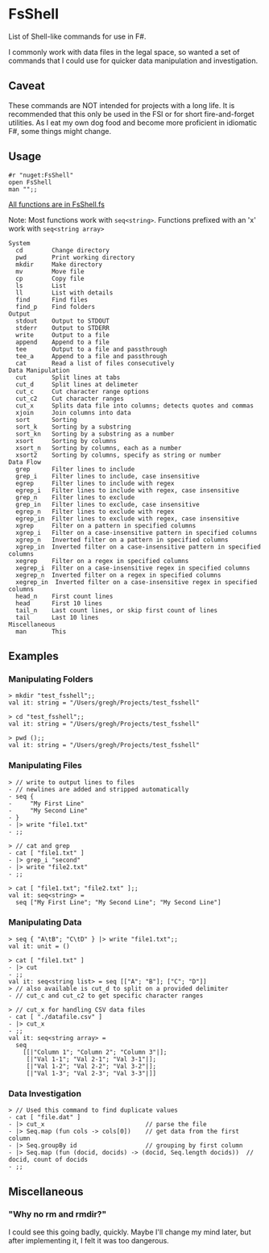 # FsShell
List of Shell-like commands for use in F#.

I commonly work with data files in the legal space, so wanted a set of commands that I could use for quicker data manipulation and investigation.

## Caveat
These commands are NOT intended for projects with a long life. It is recommended that this only be used in the FSI or for short fire-and-forget utilities. As I eat my own dog food and become more proficient in idiomatic F#, some things might change.

## Usage
```F#
#r "nuget:FsShell"
open FsShell
man "";;
```

[All functions are in FsShell.fs](src/FsShell/FsShell.fs)

Note: Most functions work with `seq<string>`. Functions prefixed with an 'x' work with `seq<string array>`

```
System
  cd        Change directory
  pwd       Print working directory
  mkdir     Make directory
  mv        Move file
  cp        Copy file
  ls        List
  ll        List with details
  find      Find files
  find_p    Find folders
Output
  stdout    Output to STDOUT
  stderr    Output to STDERR
  write     Output to a file
  append    Append to a file
  tee       Output to a file and passthrough
  tee_a     Append to a file and passthrough
  cat       Read a list of files consecutively
Data Manipulation
  cut       Split lines at tabs
  cut_d     Split lines at delimeter
  cut_c     Cut character range options
  cut_c2    Cut character ranges
  cut_x     Splits data file into columns; detects quotes and commas
  xjoin     Join columns into data
  sort      Sorting
  sort_k    Sorting by a substring
  sort_kn   Sorting by a substring as a number
  xsort     Sorting by columns
  xsort_n   Sorting by columns, each as a number
  xsort2    Sorting by columns, specify as string or number
Data Flow
  grep      Filter lines to include
  grep_i    Filter lines to include, case insensitive
  egrep     Filter lines to include with regex
  egrep_i   Filter lines to include with regex, case insensitive
  grep_n    Filter lines to exclude
  grep_in   Filter lines to exclude, case insensitive
  egrep_n   Filter lines to exclude with regex
  egrep_in  Filter lines to exclude with regex, case insensitive
  xgrep     Filter on a pattern in specified columns
  xgrep_i   Filter on a case-insensitive pattern in specified columns
  xgrep_n   Inverted filter on a pattern in specified columns
  xgrep_in  Inverted filter on a case-insensitive pattern in specified columns
  xegrep    Filter on a regex in specified columns
  xegrep_i  Filter on a case-insensitive regex in specified columns
  xegrep_n  Inverted filter on a regex in specified columns
  xegrep_in  Inverted filter on a case-insensitive regex in specified columns
  head_n    First count lines
  head      First 10 lines
  tail_n    Last count lines, or skip first count of lines
  tail      Last 10 lines
Miscellaneous
  man       This
```

## Examples

### Manipulating Folders
```F#
> mkdir "test_fsshell";;
val it: string = "/Users/gregh/Projects/test_fsshell"

> cd "test_fsshell";;
val it: string = "/Users/gregh/Projects/test_fsshell"

> pwd ();;
val it: string = "/Users/gregh/Projects/test_fsshell"
```

### Manipulating Files
```F#
> // write to output lines to files
- // newlines are added and stripped automatically
- seq {
-     "My First Line"
-     "My Second Line"
- }
- |> write "file1.txt"
- ;;

> // cat and grep
- cat [ "file1.txt" ]
- |> grep_i "second"
- |> write "file2.txt"
- ;;

> cat [ "file1.txt"; "file2.txt" ];;
val it: seq<string> =
  seq ["My First Line"; "My Second Line"; "My Second Line"]
```

### Manipulating Data
```F#
> seq { "A\tB"; "C\tD" } |> write "file1.txt";;
val it: unit = ()

> cat [ "file1.txt" ]
- |> cut
- ;;
val it: seq<string list> = seq [["A"; "B"]; ["C"; "D"]]
> // also available is cut_d to split on a provided delimiter
- // cut_c and cut_c2 to get specific character ranges

> // cut_x for handling CSV data files
- cat [ "./datafile.csv" ]
- |> cut_x
- ;;
val it: seq<string array> =
  seq
    [[|"Column 1"; "Column 2"; "Column 3"|];
     [|"Val 1-1"; "Val 2-1"; "Val 3-1"|];
     [|"Val 1-2"; "Val 2-2"; "Val 3-2"|];
     [|"Val 1-3"; "Val 2-3"; "Val 3-3"|]]
```

### Data Investigation
```F#
> // Used this command to find duplicate values
- cat [ "file.dat" ]
- |> cut_x                            // parse the file
- |> Seq.map (fun cols -> cols[0])    // get data from the first column
- |> Seq.groupBy id                   // grouping by first column
- |> Seq.map (fun (docid, docids) -> (docid, Seq.length docids))  // docid, count of docids
- ;;
```

## Miscellaneous

### "Why no rm and rmdir?"

I could see this going badly, quickly. Maybe I'll change my mind later, but after implementing it, I felt it was too dangerous.
